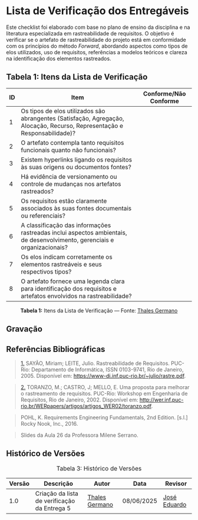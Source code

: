 # Lista de Verificação dos Entregáveis

Este checklist foi elaborado com base no plano de ensino da disciplina e na literatura especializada em rastreabilidade de requisitos. O objetivo é verificar se o artefato de rastreabilidade do projeto está em conformidade com os princípios do método *Forward*, abordando aspectos como tipos de elos utilizados, uso de requisitos, referências a modelos teóricos e clareza na identificação dos elementos rastreados.

## Tabela 1: Itens da Lista de Verificação

| ID  | Item                                                                                                                                           | Conforme/Não Conforme |
|-----|------------------------------------------------------------------------------------------------------------------------------------------------|------------------------|
| 1   | Os tipos de elos utilizados são abrangentes (Satisfação, Agregação, Alocação, Recurso, Representação e Responsabilidade)?                     |                        |
| 2   | O artefato contempla tanto requisitos funcionais quanto não funcionais?                                                                        |                        |
| 3   | Existem hyperlinks ligando os requisitos às suas origens ou documentos fontes?                                                                 |                        |
| 4   | Há evidência de versionamento ou controle de mudanças nos artefatos rastreados?                                                                           |                        |
| 5   | Os requisitos estão claramente associados às suas fontes documentais ou referenciais?                                                          |                        |
| 6   | A classificação das informações rastreadas inclui aspectos ambientais, de desenvolvimento, gerenciais e organizacionais?                      |                        |
| 7   | Os elos indicam corretamente os elementos rastreáveis e seus respectivos tipos?                                                                 |                        |
| 8   | O artefato fornece uma legenda clara para identificação dos requisitos e artefatos envolvidos na rastreabilidade?                              |                        |

<p align="center"><strong>Tabela 1:</strong> Itens da Lista de Verificação — Fonte: <a href="https://github.com/thalesgvl">Thales Germano</a></p>


## Gravação 



## Referências Bibliográficas

> <a id="anchor_1" href="#REF1">1.</a> SAYÃO, Miriam; LEITE, Julio. Rastreabilidade de Requisitos. PUC-Rio: Departamento de Informática, ISSN 0103-9741, Rio de Janeiro, 2005. Disponível em: https://www-di.inf.puc-rio.br/~julio/rastre.pdf.

> <a id="anchor_2" href="#REF2">2.</a> TORANZO, M.; CASTRO, J; MELLO, E. Uma proposta para melhorar o rastreamento de requisitos. PUC-Rio: Workshop em Engenharia de Requisitos, Rio de Janeiro, 2002. Disponível em: http://wer.inf.puc-rio.br/WERpapers/artigos/artigos_WER02/toranzo.pdf.

> <a id="FTF2Ref" href="#FTF3"></a> POHL, K. Requirements Engineering Fundamentals, 2nd Edition. [s.l.] Rocky Nook, Inc., 2016. 

> <a id="FTF2Ref" href="#FTF3"></a> Slides da Aula 26 da Professora Milene Serrano.

## Histórico de Versões

<font size="3"><p style="text-align: center">Tabela 3: Histórico de Versões</p></font>

| Versão | Descrição | Autor | Data | Revisor |
|--------|-----------|--------|------|---------|
| 1.0 | Criação da lista de verificação da Entrega 5 | [Thales Germano](https://github.com/thalesgvl) | 08/06/2025 | [José Eduardo](https://github.com/jevprado) |